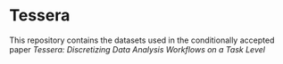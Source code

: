 # Tessera

This repository contains the datasets used in the conditionally accepted paper *Tessera: Discretizing Data Analysis Workflows on a Task Level*

